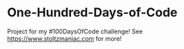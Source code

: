 # One-Hundred-Days-of-Code
Project for my #100DaysOfCode challenge! See https://www.stoltzmaniac.com for more!
